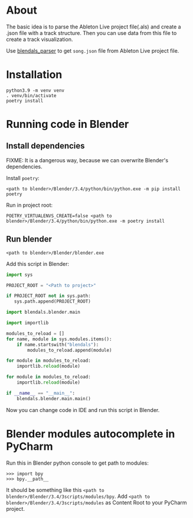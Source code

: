 # About

The basic idea is to parse the Ableton Live project file(.als) 
and create a .json file with a track structure. Then you can use data from
this file to create a track visualization.

Use [blendals_parser](https://github.com/Alerion/blendals_parser) to get `song.json` file
from Ableton Live project file.

# Installation

```
python3.9 -m venv venv
. venv/bin/activate
poetry install
```

# Running code in Blender

## Install dependencies

FIXME: It is a dangerous way, because we can overwrite Blender's dependencies. 

Install `poetry`:
```
<path to blender>/Blender/3.4/python/bin/python.exe -m pip install poetry
```

Run in project root:
```
POETRY_VIRTUALENVS_CREATE=false <path to blender>/Blender/3.4/python/bin/python.exe -m poetry install
```

## Run blender

```
<path to blender>/Blender/blender.exe
```

Add this script in Blender:
```python
import sys

PROJECT_ROOT = "<Path to project>"

if PROJECT_ROOT not in sys.path:
   sys.path.append(PROJECT_ROOT)

import blendals.blender.main

import importlib

modules_to_reload = []
for name, module in sys.modules.items():
    if name.startswith("blendals"):
        modules_to_reload.append(module)

for module in modules_to_reload:
    importlib.reload(module)

for module in modules_to_reload:
    importlib.reload(module)

if __name__ == "__main__":
    blendals.blender.main.main()
```

Now you can change code in IDE and run this script in Blender.

# Blender modules autocomplete in PyCharm

Run this in Blender python console to get path to modules:
```
>>> import bpy
>>> bpy.__path__
```

It should be something like this `<path to blender>/Blender/3.4/3scripts/modules/bpy`.
Add `<path to blender>/Blender/3.4/3scripts/modules` as Content Root to your PyCharm project.
